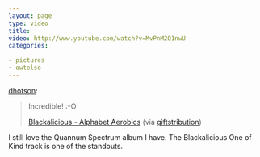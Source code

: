 ```yaml
---
layout: page
type: video
title: 
video: http://www.youtube.com/watch?v=MvPnM2Q1nwU
categories: 

- pictures
- owtelse
---
```

<p><a href="http://dhotson.tumblr.com/post/1227446522/incredible-o-blackalicious-alphabet" class="tumblr_blog">dhotson</a>:</p>

<blockquote><p>Incredible! :-O</p>

<p><a href="http://www.youtube.com/watch?v=MvPnM2Q1nwU">Blackalicious - Alphabet Aerobics</a> (via <a href="http://youtube.com/user/giftstribution">giftstribution</a>)</p></blockquote>

<p>I still love the Quannum Spectrum album I have. The Blackalicious One of Kind track is one of the standouts. </p>

